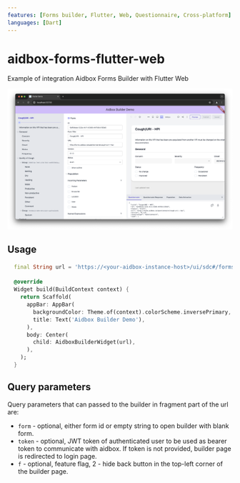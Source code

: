 ```yaml
---
features: [Forms builder, Flutter, Web, Questionnaire, Cross-platform]
languages: [Dart]
---
```

# aidbox-forms-flutter-web

Example of integration Aidbox Forms Builder with Flutter Web

![Screenshot](screenshot.png)

## Usage

```dart
  final String url = 'https://<your-aidbox-instance-host>/ui/sdc#/forms/builder?form=<form-id>&token=<auth-token>';

  @override
  Widget build(BuildContext context) {
    return Scaffold(
      appBar: AppBar(
        backgroundColor: Theme.of(context).colorScheme.inversePrimary,
        title: Text('Aidbox Builder Demo'),
      ),
      body: Center(
        child: AidboxBuilderWidget(url),
      ),
    );
  }
```

## Query parameters
Query parameters that can passed to the builder in fragment part of the url are:
* `form` - optional, either form id or empty string to open builder with blank form.
* `token` - optional, JWT token of authenticated user to be used as bearer token to communicate with aidbox. If token is not provided, builder page is redirected to login page.
* `f` - optional, feature flag, 2 - hide back button  in the top-left corner of the builder page.

